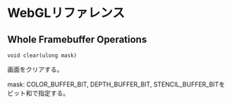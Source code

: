 WebGLリファレンス
==================

Whole Framebuffer Operations
------------------

```
void clear(ulong mask)
```

画面をクリアする。

mask: COLOR_BUFFER_BIT, DEPTH_BUFFER_BIT, STENCIL_BUFFER_BITをビット和で指定する。


